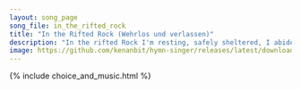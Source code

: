 ```yaml
---
layout: song_page
song_file: in_the_rifted_rock
title: "In the Rifted Rock (Wehrlos und verlassen)"
description: "In the rifted Rock I'm resting, safely sheltered, I abide. There no foes nor storms assail me, while within the cleft I hide.    Now I'm resting, swee... christian 4part 4verse musicbyother textbyother chords"
image: https://github.com/kenanbit/hymn-singer/releases/latest/download/in_the_rifted_rock-trad.png
---
```


{% include choice_and_music.html %}